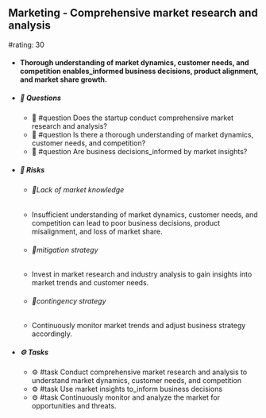 ## Marketing - Comprehensive market research and analysis
#rating: 30
- #### Thorough understanding of market dynamics, customer needs, and competition enables_informed business decisions, product alignment, and market share growth.
- ##### 💭 Questions
  - 💭 #question Does the startup conduct comprehensive market research and analysis?
  - 💭 #question Is there a thorough understanding of market dynamics, customer needs, and competition?
  - 💭 #question Are business decisions_informed by market insights?
- ##### 🚨 Risks
  - ###### 🚨Lack of market knowledge
  - Insufficient understanding of market dynamics, customer needs, and competition can lead to poor business decisions, product misalignment, and loss of market share.
  - ###### 🚨mitigation strategy
  - Invest in market research and industry analysis to gain insights into market trends and customer needs.
  - ###### 🚨contingency strategy
  - Continuously monitor market trends and adjust business strategy accordingly.
- ##### ⚙️ Tasks
  - ⚙️ #task Conduct comprehensive market research and analysis to understand market dynamics, customer needs, and competition
  - ⚙️ #task  Use market insights to_inform business decisions
  - ⚙️ #task  Continuously monitor and analyze the market for opportunities and threats.


